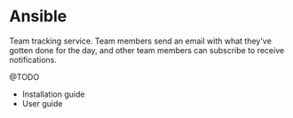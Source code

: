 # Ansible

Team tracking service. Team members send an email with what they've
gotten done for the day, and other team members can subscribe to
receive notifications.

@TODO

* Installation guide
* User guide
